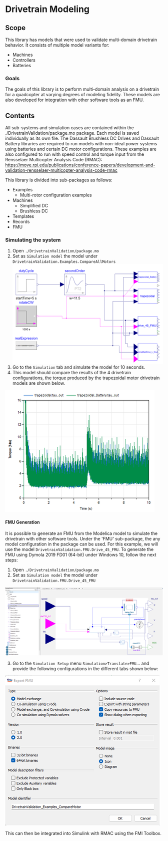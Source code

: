 # Drivetrain Modeling
## Scope
This library has models that were used to validate multi-domain drivetrain behavior. It consists of multiple model variants for:
- Machines
- Controllers
- Batteries

### Goals
The goals of this library is to perform multi-domain analysis on a drivetrain for a quadcopter at varying degrees of modeling fidelity. These models are also developed for integration with other software tools as an FMU.

## Contents
All sub-systems and simulation cases are contained within the ./DrivetrainValidation/package.mo package. Each model is saved individually as its own file. The Dassault Brushless DC Drives and Dassault Battery libraries are required to run models with non-ideal power systems using batteries and certain DC motor configurations. These examples are also configured to run with speed control and torque input from the Rensselaer Multicopter Analysis Code (RMAC): <https://move.rpi.edu/publications/conference-papers/development-and-validation-rensselaer-multicopter-analysis-code-rmac>

This library is divided into sub-packages as follows:
- Examples
    - Multi-rotor configuration examples 
- Machines
    - Simplified DC
    - Brushless DC
- Templates
- Records
- FMU

### Simulating the system
1. Open ``./DrivetrainValidation/package.mo``
2. Set as ``Simulation model`` the model under ``DrivetrainValidation.Examples.CompareAllMotors``
![Alt text](/Pictures/ExampleModel.png "Example model") 
3. Go to the ``Simulation`` tab and simulate the model for 10 seconds.
4. This model should compare the results of the 4 drivetrain configurations, the torque produced by the trapezoidal motor drivetrain models are shown below. 

![Alt text](/Pictures/TrapezoidalTorque.png "Torque produced by the trapezoidal motor models") 

#### FMU Generation
It is possible to generate an FMU from the Modelica model to simulate the drivetrain with other software tools. Under the 'FMU' sub-package, the any model configuration in the package can be used. For this example, we will use the model ``DrivetrainValidation.FMU.Drive_45_FMU``. To generate the FMU using Dymola 2019 FD01 (64-bit) under Windows 10, follow the next steps:

1. Open ``./DrivetrainValidation/package.mo``
2. Set as ``Simulation model`` the model under ``DrivetrainValidation.FMU.Drive_45_FMU``
 
![Alt text](/Pictures/FMUmodel.png "Example model for FMU generation")

3. Go to the ``Simulation Setup`` menu ``Simulation>Translate>FMU``... and provide the following configurations in the different tabs shown below:

![Alt text](/Pictures/FMUOptions.png "FMU configuration options") 


This can then be integrated into Simulink with RMAC using the FMI Toolbox.


